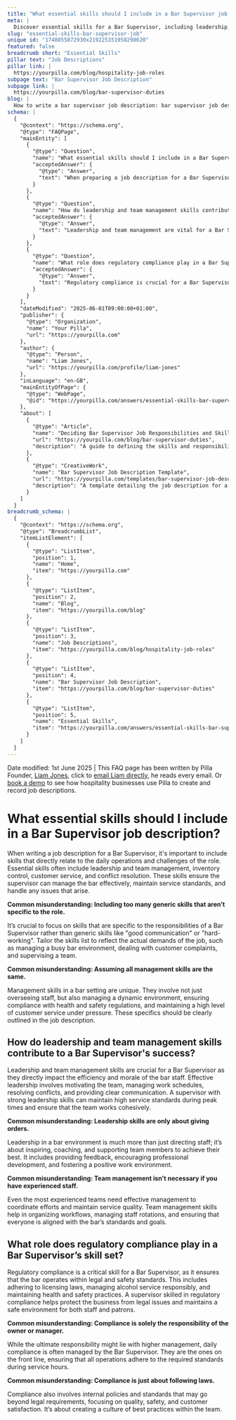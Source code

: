 ```yaml
---
title: "What essential skills should I include in a Bar Supervisor job description?"
meta: |
  Discover essential skills for a Bar Supervisor, including leadership, inventory control, and regulatory compliance, to enhance job descriptions effectively.
slug: "essential-skills-bar-supervisor-job"
unique id: "1748855872930x219225351958298620"
featured: false
breadcrumb short: "Essential Skills"
pillar text: "Job Descriptions"
pillar link: |
  https://yourpilla.com/blog/hospitality-job-roles
subpage text: "Bar Supervisor Job Description"
subpage link: |
  https://yourpilla.com/blog/bar-supervisor-duties
blog: |
  How to write a bar supervisor job description: bar supervisor job description template included.
schema: |
  {
    "@context": "https://schema.org",
    "@type": "FAQPage",
    "mainEntity": [
      {
        "@type": "Question",
        "name": "What essential skills should I include in a Bar Supervisor job description?",
        "acceptedAnswer": {
          "@type": "Answer",
          "text": "When preparing a job description for a Bar Supervisor, include skills pertinent to daily operations and challenges, such as leadership, team management, inventory control, customer service, and conflict resolution. Focus on skills tailored to managing a busy bar, addressing customer complaints, and overseeing team performance to ensure effective operation and high service standards."
        }
      },
      {
        "@type": "Question",
        "name": "How do leadership and team management skills contribute to a Bar Supervisor's success?",
        "acceptedAnswer": {
          "@type": "Answer",
          "text": "Leadership and team management are vital for a Bar Supervisor. Effective leadership includes motivating the team, managing schedules, resolving conflicts, and communicating clearly. Strong leadership ensures high service standards during busy periods and promotes a cohesive team environment."
        }
      },
      {
        "@type": "Question",
        "name": "What role does regulatory compliance play in a Bar Supervisor’s skill set?",
        "acceptedAnswer": {
          "@type": "Answer",
          "text": "Regulatory compliance is crucial for a Bar Supervisor to ensure the bar operates within legal and safety standards. This role involves adhering to licensing laws, responsible alcohol service, and health and safety practices, which are essential for preventing legal issues and maintaining a safe environment."
        }
      }
    ],
    "dateModified": "2025-06-01T09:00:00+01:00",
    "publisher": {
      "@type": "Organization",
      "name": "Your Pilla",
      "url": "https://yourpilla.com"
    },
    "author": {
      "@type": "Person",
      "name": "Liam Jones",
      "url": "https://yourpilla.com/profile/liam-jones"
    },
    "inLanguage": "en-GB",
    "mainEntityOfPage": {
      "@type": "WebPage",
      "@id": "https://yourpilla.com/answers/essential-skills-bar-supervisor-job"
    },
    "about": [
      {
        "@type": "Article",
        "name": "Deciding Bar Supervisor Job Responsibilities and Skills",
        "url": "https://yourpilla.com/blog/bar-supervisor-duties",
        "description": "A guide to defining the skills and responsibilities needed for a Bar Supervisor role."
      },
      {
        "@type": "CreativeWork",
        "name": "Bar Supervisor Job Description Template",
        "url": "https://yourpilla.com/templates/bar-supervisor-job-description",
        "description": "A template detailing the job description for a Bar Supervisor, covering necessary skills and duties."
      }
    ]
  }
breadcrumb_schema: |
  {
    "@context": "https://schema.org",
    "@type": "BreadcrumbList",
    "itemListElement": [
      {
        "@type": "ListItem",
        "position": 1,
        "name": "Home",
        "item": "https://yourpilla.com"
      },
      {
        "@type": "ListItem",
        "position": 2,
        "name": "Blog",
        "item": "https://yourpilla.com/blog"
      },
      {
        "@type": "ListItem",
        "position": 3,
        "name": "Job Descriptions",
        "item": "https://yourpilla.com/blog/hospitality-job-roles"
      },
      {
        "@type": "ListItem",
        "position": 4,
        "name": "Bar Supervisor Job Description",
        "item": "https://yourpilla.com/blog/bar-supervisor-duties"
      },
      {
        "@type": "ListItem",
        "position": 5,
        "name": "Essential Skills",
        "item": "https://yourpilla.com/answers/essential-skills-bar-supervisor-job"
      }
    ]
  }
---
```


Date modified: 1st June 2025 | This FAQ page has been written by Pilla Founder, [Liam Jones](https://yourpilla.com/profile/liam-jones), click to [email Liam directly](https://mailto:liam@yourpilla.com/), he reads every email. Or [book a demo](https://calendly.com/pilla/demo) to see how hospitality businesses use Pilla to create and record job descriptions.

# What essential skills should I include in a Bar Supervisor job description?

When writing a job description for a Bar Supervisor, it's important to include skills that directly relate to the daily operations and challenges of the role. Essential skills often include leadership and team management, inventory control, customer service, and conflict resolution. These skills ensure the supervisor can manage the bar effectively, maintain service standards, and handle any issues that arise.

**Common misunderstanding: Including too many generic skills that aren’t specific to the role.**

It’s crucial to focus on skills that are specific to the responsibilities of a Bar Supervisor rather than generic skills like "good communication" or "hard-working". Tailor the skills list to reflect the actual demands of the job, such as managing a busy bar environment, dealing with customer complaints, and supervising a team.

**Common misunderstanding: Assuming all management skills are the same.**

Management skills in a bar setting are unique. They involve not just overseeing staff, but also managing a dynamic environment, ensuring compliance with health and safety regulations, and maintaining a high level of customer service under pressure. These specifics should be clearly outlined in the job description.

## How do leadership and team management skills contribute to a Bar Supervisor's success?

Leadership and team management skills are crucial for a Bar Supervisor as they directly impact the efficiency and morale of the bar staff. Effective leadership involves motivating the team, managing work schedules, resolving conflicts, and providing clear communication. A supervisor with strong leadership skills can maintain high service standards during peak times and ensure that the team works cohesively.

**Common misunderstanding: Leadership skills are only about giving orders.**

Leadership in a bar environment is much more than just directing staff; it’s about inspiring, coaching, and supporting team members to achieve their best. It includes providing feedback, encouraging professional development, and fostering a positive work environment.

**Common misunderstanding: Team management isn’t necessary if you have experienced staff.**

Even the most experienced teams need effective management to coordinate efforts and maintain service quality. Team management skills help in organizing workflows, managing staff rotations, and ensuring that everyone is aligned with the bar’s standards and goals.

## What role does regulatory compliance play in a Bar Supervisor’s skill set?

Regulatory compliance is a critical skill for a Bar Supervisor, as it ensures that the bar operates within legal and safety standards. This includes adhering to licensing laws, managing alcohol service responsibly, and maintaining health and safety practices. A supervisor skilled in regulatory compliance helps protect the business from legal issues and maintains a safe environment for both staff and patrons.

**Common misunderstanding: Compliance is solely the responsibility of the owner or manager.**

While the ultimate responsibility might lie with higher management, daily compliance is often managed by the Bar Supervisor. They are the ones on the front line, ensuring that all operations adhere to the required standards during service hours.

**Common misunderstanding: Compliance is just about following laws.**

Compliance also involves internal policies and standards that may go beyond legal requirements, focusing on quality, safety, and customer satisfaction. It’s about creating a culture of best practices within the team.